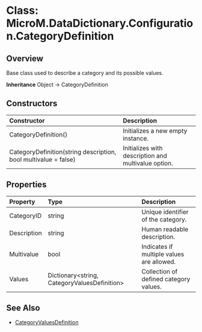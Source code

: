 # Class: MicroM.DataDictionary.Configuration.CategoryDefinition
## Overview
Base class used to describe a category and its possible values.

**Inheritance**
Object -> CategoryDefinition

## Constructors
| Constructor | Description |
|:------------|:-------------|
| CategoryDefinition() | Initializes a new empty instance. |
| CategoryDefinition(string description, bool multivalue = false) | Initializes with description and multivalue option. |

## Properties
| Property | Type | Description |
|:------------|:-------------|:-------------|
| CategoryID | string | Unique identifier of the category. |
| Description | string | Human readable description. |
| Multivalue | bool | Indicates if multiple values are allowed. |
| Values | Dictionary<string, CategoryValuesDefinition> | Collection of defined category values. |

## See Also
- [CategoryValuesDefinition](../CategoryValuesDefinition/index.md)
